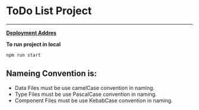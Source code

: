 # ToDo List Project

---

[**Deployment Addres**](https://delightful-froyo-d15e70.netlify.app/)

**To run project in local**

```javascript
npm run start
```

## Nameing Convention is:

- Data Files must be use camelCase convention in naming.
- Type Files must be use PascalCase convention in naming.
- Component Files must be use KebabCase convention in naming.
